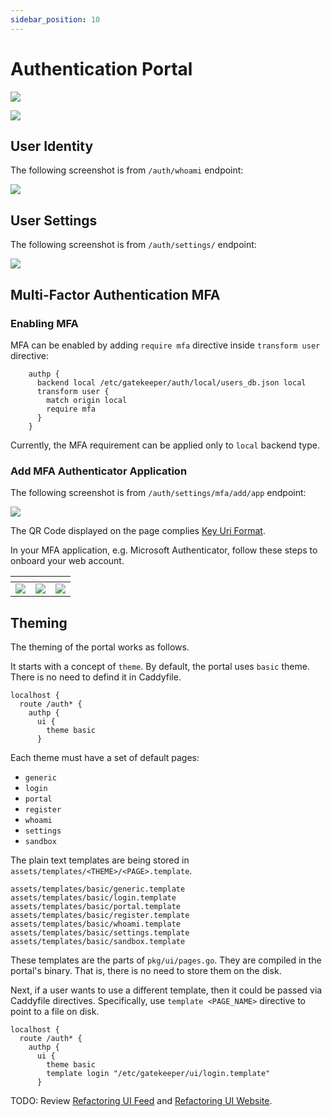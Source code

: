 ```yaml
---
sidebar_position: 10
---
```


# Authentication Portal

![](./images/basic_login.png)

![](./images/basic_portal.png)

## User Identity

The following screenshot is from `/auth/whoami` endpoint:

![](./images/whoami.png)

## User Settings

The following screenshot is from `/auth/settings/` endpoint:

![](./images/settings.png)

## Multi-Factor Authentication MFA

### Enabling MFA

MFA can be enabled by adding `require mfa` directive inside `transform user` directive:

```
    authp {
      backend local /etc/gatekeeper/auth/local/users_db.json local
      transform user {
        match origin local
        require mfa
      }
    }
```

Currently, the MFA requirement can be applied only to `local` backend type.

### Add MFA Authenticator Application

The following screenshot is from `/auth/settings/mfa/add/app` endpoint:

![](./images/settings_mfa_app.png)

The QR Code displayed on the page complies [Key Uri Format](https://github.com/google/google-authenticator/wiki/Key-Uri-Format).

In your MFA application, e.g. Microsoft Authenticator, follow these steps to
onboard your web account.

| <!-- -->    | <!-- -->    | <!-- -->    |
|-------------|-------------|-------------|
| ![](./images/ms_mfa_app_add_account.png) | ![](./images/ms_mfa_app_scan_qrcode.png) | ![](./images/ms_mfa_app_new_account.png) |

## Theming

The theming of the portal works as follows.

It starts with a concept of `theme`. By default, the portal uses `basic` theme.
There is no need to defind it in Caddyfile.

```
localhost {
  route /auth* {
    authp {
      ui {
        theme basic
      }
```

Each theme must have a set of default pages:

* `generic`
* `login`
* `portal`
* `register`
* `whoami`
* `settings`
* `sandbox`

The plain text templates are being stored in `assets/templates/<THEME>/<PAGE>.template`.

```
assets/templates/basic/generic.template
assets/templates/basic/login.template
assets/templates/basic/portal.template
assets/templates/basic/register.template
assets/templates/basic/whoami.template
assets/templates/basic/settings.template
assets/templates/basic/sandbox.template
```

These templates are the parts of `pkg/ui/pages.go`. They are compiled in the
portal's binary. That is, there is no need to store them on the disk.

Next, if a user wants to use a different template, then it could be passed via
Caddyfile directives. Specifically, use `template <PAGE_NAME>` directive to point
to a file on disk.

```
localhost {
  route /auth* {
    authp {
      ui {
        theme basic
        template login "/etc/gatekeeper/ui/login.template"
      }
```

TODO: Review [Refactoring UI Feed](https://twitter.com/i/events/994601867987619840)
and [Refactoring UI Website](https://refactoringui.com/).
